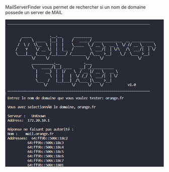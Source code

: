 <br> MailServerFinder vous permet de rechercher si un nom de domaine possede un server de MAIL


<img title="interface" alt="Alt text" src="wallpaper.jpg">

